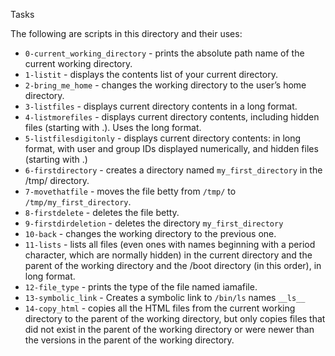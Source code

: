  Tasks

The following are scripts in this directory and their uses:

* `0-current_working_directory` - prints the absolute path name of the current working directory.
* `1-listit` - displays the contents list of your current directory.
* `2-bring_me_home` - changes the working directory to the user’s home directory.
* `3-listfiles` - displays current directory contents in a long format.
* `4-listmorefiles` - displays current directory contents, including hidden files (starting with .). Uses the long format.
* `5-listfilesdigitonly` - displays current directory contents: in long format, with user and group IDs displayed numerically, and hidden files (starting with .)
* `6-firstdirectory` - creates a directory named `my_first_directory` in the /tmp/ directory.
* `7-movethatfile` - moves the file betty from `/tmp/` to `/tmp/my_first_directory`.
* `8-firstdelete` - deletes the file betty.
* `9-firstdirdeletion` - deletes the directory `my_first_directory`
* `10-back` - changes the working directory to the previous one.
* `11-lists` - lists all files (even ones with names beginning with a period character, which are normally hidden) in the current directory and the parent of the working directory and the /boot directory (in this order), in long format.
* `12-file_type` - prints the type of the file named iamafile. 
* `13-symbolic_link` - Creates a symbolic link to `/bin/ls` names `__ls__`
* `14-copy_html` - copies all the HTML files from the current working directory to the parent of the working directory, but only copies files that did not exist in the parent of the working directory or were newer than the versions in the parent of the working directory.
